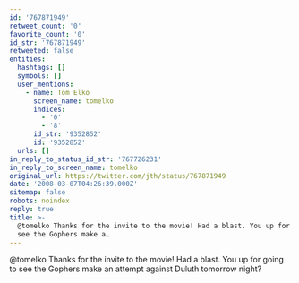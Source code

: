 ```yaml
---
id: '767871949'
retweet_count: '0'
favorite_count: '0'
id_str: '767871949'
retweeted: false
entities:
  hashtags: []
  symbols: []
  user_mentions:
    - name: Tom Elko
      screen_name: tomelko
      indices:
        - '0'
        - '8'
      id_str: '9352852'
      id: '9352852'
  urls: []
in_reply_to_status_id_str: '767726231'
in_reply_to_screen_name: tomelko
original_url: https://twitter.com/jth/status/767871949
date: '2008-03-07T04:26:39.000Z'
sitemap: false
robots: noindex
reply: true
title: >-
  @tomelko Thanks for the invite to the movie! Had a blast. You up for going to
  see the Gophers make a…
---
```


@tomelko Thanks for the invite to the movie! Had a blast. You up for going to see the Gophers make an attempt against Duluth tomorrow night?